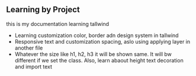 ## Learning by Project

this is my documentation learning tallwind

- Learning customization color, border adn design system in tallwind
- Responsive text and customization spacing, aslo using applying layer in another file
- Whatever the size like h1, h2, h3 it will be shown same. It will bw different if we set the class. Also, learn abaout height text decoration and import text